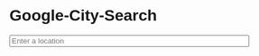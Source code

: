 # Google-City-Search

<html>
<head>
<style type="text/css">
   body {
         font-family: sans-serif;
         font-size: 14px;
   }
</style>

<title>Google Maps JavaScript API v3 Example: Places Autocomplete</title>
<script src="https://maps.googleapis.com/maps/api/js?sensor=false&libraries=places" type="text/javascript"></script>
<script type="text/javascript">
   function initialize() {
      var input = document.getElementById('searchTextField');
      var options = {
        types: ['geocode'] //this should work !
      };
      var autocomplete = new google.maps.places.Autocomplete(input, options);
   }
   google.maps.event.addDomListener(window, 'load', initialize);
</script>

</head>
<body>
   <div>
      <input id="searchTextField" type="text" size="50" placeholder="Enter a location" autocomplete="on">
   </div>
</body>
</html>
